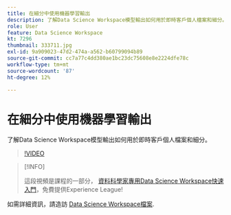 ```yaml
---
title: 在細分中使用機器學習輸出
description: 了解Data Science Workspace模型輸出如何用於即時客戶個人檔案和細分。
role: User
feature: Data Science Workspace
kt: 7296
thumbnail: 333711.jpg
exl-id: 9a909023-47d2-474a-a562-b60799094b89
source-git-commit: cc7a77c4dd380ae1bc23dc75608e8e2224dfe78c
workflow-type: tm+mt
source-wordcount: '87'
ht-degree: 12%

---
```


# 在細分中使用機器學習輸出

了解Data Science Workspace模型輸出如何用於即時客戶個人檔案和細分。

>[!VIDEO](https://video.tv.adobe.com/v/333711)

>[!INFO]
>
> 這段視頻是課程的一部分， [資料科學家專用Data Science Workspace快速入門](https://experienceleague.adobe.com/?recommended=ExperiencePlatform-U-1-2021.1.dsw)，免費提供Experience League!

如需詳細資訊，請造訪 [Data Science Workspace檔案](https://experienceleague.adobe.com/docs/experience-platform/data-science-workspace/home.html).
